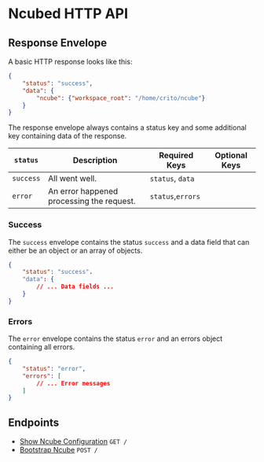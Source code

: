 # Ncubed HTTP API

## Response Envelope

A basic HTTP response looks like this:

```json
{
    "status": "success",
    "data": {
        "ncube": {"workspace_root": "/home/crito/ncube"}
    }
}
```

The response envelope always contains a status key and some additional key
containing data of the response.

|`status`|Description|Required Keys|Optional Keys|
|-------|-----------|-------------|-------------|
|`success`|All went well.|`status`, `data`| |
|`error`|An error happened processing the request.|`status`,`errors`| |

### Success

The `success` envelope contains the status `success` and a data field that can
either be an object or an array of objects.

```json
{
    "status": "success".
    "data": {
        // ... Data fields ...
    }
}
```

### Errors

The `error` envelope contains the status `error` and an errors object containing
all errors.

```json
{
    "status": "error",
    "errors": [
        // ... Error messages
    ]
}
```

## Endpoints

* [Show Ncube Configuration](http-api/ncube/get.md) `GET /`
* [Bootstrap Ncube](http-api/ncube/post.md) `POST /`
